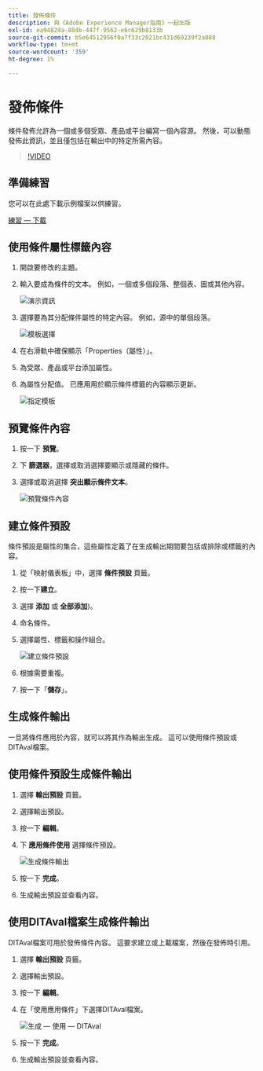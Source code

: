```yaml
---
title: 發佈條件
description: 與《Adobe Experience Manager指南》一起出版
exl-id: ea94824a-884b-447f-9562-e6c629b8133b
source-git-commit: b5e64512956f0a7f33c2021bc431d69239f2a088
workflow-type: tm+mt
source-wordcount: '359'
ht-degree: 1%

---
```


# 發佈條件

條件發佈允許為一個或多個受眾、產品或平台編寫一個內容源。 然後，可以動態發佈此資訊，並且僅包括在輸出中的特定所需內容。

>[!VIDEO](https://video.tv.adobe.com/v/339041)

## 準備練習

您可以在此處下載示例檔案以供練習。

[練習 — 下載](assets/exercises/publishing-with-conditions.zip)

## 使用條件屬性標籤內容

1. 開啟要修改的主題。

2. 輸入要成為條件的文本。 例如，一個或多個段落、整個表、圖或其他內容。

   ![演示資訊](images/presenting-info.png)

3. 選擇要為其分配條件屬性的特定內容。 例如，源中的單個段落。

   ![模板選擇](images/template-choice.png)

4. 在右滑軌中確保顯示「Properties（屬性）」。

5. 為受眾、產品或平台添加屬性。

6. 為屬性分配值。 已應用用於顯示條件標籤的內容顯示更新。

   ![指定模板](images/specify-template.png)

## 預覽條件內容

1. 按一下 **預覽**。

2. 下 **篩選器**，選擇或取消選擇要顯示或隱藏的條件。

3. 選擇或取消選擇 **突出顯示條件文本**。

   ![預覽條件內容](images/preview-conditional-content.png)

## 建立條件預設

條件預設是屬性的集合，這些屬性定義了在生成輸出期間要包括或排除或標籤的內容。

1. 從「映射儀表板」中，選擇 **條件預設** 頁籤。

2. 按一下&#x200B;**建立**。

3. 選擇 **添加** 或 **全部添加**)。

4. 命名條件。

5. 選擇屬性、標籤和操作組合。

   ![建立條件預設](images/create-condition-preset.png)

6. 根據需要重複。

7. 按一下「**儲存**」。

## 生成條件輸出

一旦將條件應用於內容，就可以將其作為輸出生成。 這可以使用條件預設或DITAval檔案。

## 使用條件預設生成條件輸出

1. 選擇 **輸出預設** 頁籤。

2. 選擇輸出預設。

3. 按一下 **編輯**。

4. 下 **應用條件使用** 選擇條件預設。

   ![生成條件輸出](images/generate-conditional-output.png)

5. 按一下 **完成**。

6. 生成輸出預設並查看內容。

## 使用DITAval檔案生成條件輸出

DITAval檔案可用於發佈條件內容。 這要求建立或上載檔案，然後在發佈時引用。

1. 選擇 **輸出預設** 頁籤。

2. 選擇輸出預設。

3. 按一下 **編輯**。

4. 在「使用應用條件」下選擇DITAval檔案。

   ![生成 — 使用 — DITAval](images/generate-using-ditaval.png)

5. 按一下 **完成**。

6. 生成輸出預設並查看內容。
